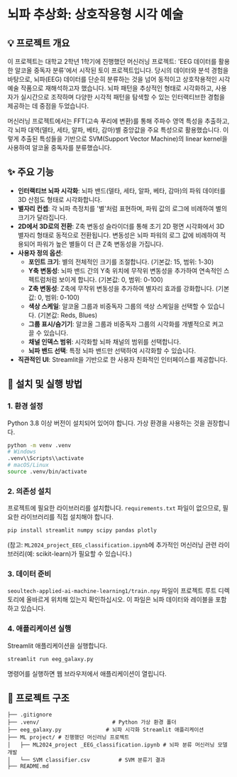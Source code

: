 # 뇌파 추상화: 상호작용형 시각 예술

## 💡 프로젝트 개요
이 프로젝트는 대학교 2학년 1학기에 진행했던 머신러닝 프로젝트: 'EEG 데이터를 활용한 알코올 중독자 분류'에서 시작된 토이 프로젝트입니다. 당시의 데이터와 분석 경험을 바탕으로, 뇌파(EEG) 데이터를 단순히 분류하는 것을 넘어 동적이고 상호작용적인 시각 예술 작품으로 재해석하고자 했습니다. 뇌파 패턴을 추상적인 형태로 시각화하고, 사용자가 실시간으로 조작하며 다양한 시각적 패턴을 탐색할 수 있는 인터랙티브한 경험을 제공하는 데 중점을 두었습니다.

머신러닝 프로젝트에서는 FFT(고속 푸리에 변환)를 통해 주파수 영역 특성을 추출하고, 각 뇌파 대역(델타, 세타, 알파, 베타, 감마)별 중앙값을 주요 특성으로 활용했습니다. 이렇게 추출된 특성들을 기반으로 SVM(Support Vector Machine)의 linear kernel을 사용하여 알코올 중독자를 분류했습니다.

## ✨ 주요 기능
*   **인터랙티브 뇌파 시각화**: 뇌파 밴드(델타, 세타, 알파, 베타, 감마)의 파워 데이터를 3D 산점도 형태로 시각화합니다.
*   **별자리 컨셉**: 각 뇌파 측정치를 '별'처럼 표현하며, 파워 값의 로그에 비례하여 별의 크기가 달라집니다.
*   **2D에서 3D로의 전환**: Z축 변동성 슬라이더를 통해 초기 2D 평면 시각화에서 3D 별자리 형태로 동적으로 전환됩니다. 변동성은 뇌파 파워의 로그 값에 비례하여 적용되어 파워가 높은 별들이 더 큰 Z축 변동성을 가집니다.
*   **사용자 정의 옵션**:
    *   **포인트 크기**: 별의 전체적인 크기를 조절합니다. (기본값: 15, 범위: 1-30)
    *   **Y축 변동성**: 뇌파 밴드 간의 Y축 위치에 무작위 변동성을 추가하여 연속적인 스펙트럼처럼 보이게 합니다. (기본값: 0, 범위: 0-100)
    *   **Z축 변동성**: Z축에 무작위 변동성을 추가하여 별자리 효과를 강화합니다. (기본값: 0, 범위: 0-100)
    *   **색상 스케일**: 알코올 그룹과 비중독자 그룹의 색상 스케일을 선택할 수 있습니다. (기본값: Reds, Blues)
    *   **그룹 표시/숨기기**: 알코올 그룹과 비중독자 그룹의 시각화를 개별적으로 켜고 끌 수 있습니다.
    *   **채널 인덱스 범위**: 시각화할 뇌파 채널의 범위를 선택합니다.
    *   **뇌파 밴드 선택**: 특정 뇌파 밴드만 선택하여 시각화할 수 있습니다.
*   **직관적인 UI**: Streamlit을 기반으로 한 사용자 친화적인 인터페이스를 제공합니다.

## 🚀 설치 및 실행 방법

### 1. 환경 설정
Python 3.8 이상 버전이 설치되어 있어야 합니다. 가상 환경을 사용하는 것을 권장합니다.

```bash
python -m venv .venv
# Windows
.venv\\Scripts\\activate
# macOS/Linux
source .venv/bin/activate
```

### 2. 의존성 설치
프로젝트에 필요한 라이브러리를 설치합니다. `requirements.txt` 파일이 없으므로, 필요한 라이브러리를 직접 설치해야 합니다.

```bash
pip install streamlit numpy scipy pandas plotly
```
(참고: `ML2024_project_EEG_classification.ipynb`에 추가적인 머신러닝 관련 라이브러리(예: scikit-learn)가 필요할 수 있습니다.)

### 3. 데이터 준비
`seoultech-applied-ai-machine-learning1/train.npy` 파일이 프로젝트 루트 디렉토리에 올바르게 위치해 있는지 확인하십시오. 이 파일은 뇌파 데이터와 레이블을 포함하고 있습니다.

### 4. 애플리케이션 실행
Streamlit 애플리케이션을 실행합니다.

```bash
streamlit run eeg_galaxy.py
```
명령어를 실행하면 웹 브라우저에서 애플리케이션이 열립니다.

## 📁 프로젝트 구조
```
├── .gitignore
├── .venv/                       # Python 가상 환경 폴더
├── eeg_galaxy.py              # 뇌파 시각화 Streamlit 애플리케이션
├── ML project/ # 진행했던 머신러닝 프로젝트
│   ├── ML2024_project _EEG_classification.ipynb # 뇌파 분류 머신러닝 모델 개발
│   └── SVM classifier.csv         # SVM 분류기 결과           
├── README.md                  
```